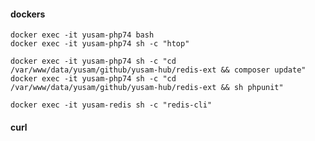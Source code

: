#### dockers

    docker exec -it yusam-php74 bash
    docker exec -it yusam-php74 sh -c "htop"

    docker exec -it yusam-php74 sh -c "cd /var/www/data/yusam/github/yusam-hub/redis-ext && composer update"
    docker exec -it yusam-php74 sh -c "cd /var/www/data/yusam/github/yusam-hub/redis-ext && sh phpunit"

    docker exec -it yusam-redis sh -c "redis-cli"
#### curl